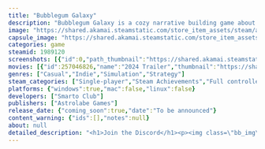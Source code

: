 ```yaml
---
title: "Bubblegum Galaxy"
description: "Bubblegum Galaxy is a cozy narrative building game about rebuilding the galaxy tile by tile. Discover and design new planets, complete missions, explore your office and befriend your co-workers... all while trying to find out who deleted the galaxy!"
image: "https://shared.akamai.steamstatic.com/store_item_assets/steam/apps/1989120/header.jpg?t=1723823338"
capsule_image: "https://shared.akamai.steamstatic.com/store_item_assets/steam/apps/1989120/capsule_231x87.jpg?t=1723823338"
categories: game
steamid: 1989120
screenshots: [{"id":0,"path_thumbnail":"https://shared.akamai.steamstatic.com/store_item_assets/steam/apps/1989120/ss_12760d77674890a3bde249ab726f73ee80585ade.600x338.jpg?t=1723823338","path_full":"https://shared.akamai.steamstatic.com/store_item_assets/steam/apps/1989120/ss_12760d77674890a3bde249ab726f73ee80585ade.1920x1080.jpg?t=1723823338"},{"id":1,"path_thumbnail":"https://shared.akamai.steamstatic.com/store_item_assets/steam/apps/1989120/ss_543ca9645f68d58f94c66147df650525fc12519d.600x338.jpg?t=1723823338","path_full":"https://shared.akamai.steamstatic.com/store_item_assets/steam/apps/1989120/ss_543ca9645f68d58f94c66147df650525fc12519d.1920x1080.jpg?t=1723823338"},{"id":2,"path_thumbnail":"https://shared.akamai.steamstatic.com/store_item_assets/steam/apps/1989120/ss_7e3c0aed5354657db29b1f98295fcce976295a9e.600x338.jpg?t=1723823338","path_full":"https://shared.akamai.steamstatic.com/store_item_assets/steam/apps/1989120/ss_7e3c0aed5354657db29b1f98295fcce976295a9e.1920x1080.jpg?t=1723823338"},{"id":3,"path_thumbnail":"https://shared.akamai.steamstatic.com/store_item_assets/steam/apps/1989120/ss_e13abc957a3d14f3121e8ea965c59461cdf49583.600x338.jpg?t=1723823338","path_full":"https://shared.akamai.steamstatic.com/store_item_assets/steam/apps/1989120/ss_e13abc957a3d14f3121e8ea965c59461cdf49583.1920x1080.jpg?t=1723823338"},{"id":4,"path_thumbnail":"https://shared.akamai.steamstatic.com/store_item_assets/steam/apps/1989120/ss_df56938b774c86eaa196ddb40d696a254de733e3.600x338.jpg?t=1723823338","path_full":"https://shared.akamai.steamstatic.com/store_item_assets/steam/apps/1989120/ss_df56938b774c86eaa196ddb40d696a254de733e3.1920x1080.jpg?t=1723823338"},{"id":5,"path_thumbnail":"https://shared.akamai.steamstatic.com/store_item_assets/steam/apps/1989120/ss_2b12291a5e2c4b861e72665971b18d9b291a4219.600x338.jpg?t=1723823338","path_full":"https://shared.akamai.steamstatic.com/store_item_assets/steam/apps/1989120/ss_2b12291a5e2c4b861e72665971b18d9b291a4219.1920x1080.jpg?t=1723823338"}]
movies: [{"id":257046826,"name":"2024 Trailer","thumbnail":"https://shared.akamai.steamstatic.com/store_item_assets/steam/apps/257046826/movie.293x165.jpg?t=1723823177","webm":{"480":"http://video.akamai.steamstatic.com/store_trailers/257046826/movie480_vp9.webm?t=1723823177","max":"http://video.akamai.steamstatic.com/store_trailers/257046826/movie_max_vp9.webm?t=1723823177"},"mp4":{"480":"http://video.akamai.steamstatic.com/store_trailers/257046826/movie480.mp4?t=1723823177","max":"http://video.akamai.steamstatic.com/store_trailers/257046826/movie_max.mp4?t=1723823177"},"highlight":true}]
genres: ["Casual","Indie","Simulation","Strategy"]
steam_categories: ["Single-player","Steam Achievements","Full controller support"]
platforms: {"windows":true,"mac":false,"linux":false}
developers: ["Smarto Club"]
publishers: ["Astrolabe Games"]
release_date: {"coming_soon":true,"date":"To be announced"}
content_warning: {"ids":[],"notes":null}
about: null
detailed_description: "<h1>Join the Discord</h1><p><img class=\"bb_img\" src=\"https://shared.akamai.steamstatic.com/store_item_assets/steam/apps/1989120/extras/Final.gif?t=1723823338\" /></p><br><h1>About the Game</h1><img class=\"bb_img\" src=\"https://shared.akamai.steamstatic.com/store_item_assets/steam/apps/1989120/extras/Loop_inicio.gif?t=1723823338\" /><br><br>From the creators of <i>Teacup,</i> <strong>Bubblegum Galaxy</strong> is a <strong>cozy narrative building game</strong> about rebuilding the galaxy by designing planets. Relax as you create colorful planets or spend hours trying to get a perfect score!<h2 class=\"bb_tag\">BECOME A PLANET ARCHITECT</h2>Your small but trusty computer will allow you to design planets by placing tiles. To create efficient planets, the software will suggest missions such as connecting similarly colored tiles or a specific number of trees. Each planet has its own quirks and special rules you will have to master to do your best work yet!<br><br><img class=\"bb_img\" src=\"https://shared.akamai.steamstatic.com/store_item_assets/steam/apps/1989120/extras/Gameplay.gif?t=1723823338\" /><h2 class=\"bb_tag\">BEFRIEND YOUR CO-WORKERS</h2>In-between planet designing sessions, you'll be free to roam the office, inspect your surroundings and chat with your co-workers. Encounter hundreds of unique story events as you get to know this quirky cast of characters.<br><br><img class=\"bb_img\" src=\"https://shared.akamai.steamstatic.com/store_item_assets/steam/apps/1989120/extras/Meet_you_coworkers.gif?t=1723823338\" /><h2 class=\"bb_tag\">DISCOVER WHO DELETED THE GALAXY</h2>The day you started your internship the inter-dimensional universe server crashed for &quot;unknown reasons&quot;, deleting the entirety of the <i>Bubblegum</i> galaxy. If you prove your skill as a planet architect you just might find out the truth behind why the galaxy was deleted...<br><br><img class=\"bb_img\" src=\"https://shared.akamai.steamstatic.com/store_item_assets/steam/apps/1989120/extras/Galaxy_Destroyed_Screen.gif?t=1723823338\" />"
---
```


